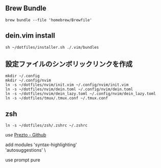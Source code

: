 ## Brew Bundle
```
brew bundle --file 'homebrew/Brewfile'
```

## dein.vim install
```
sh ~/dotfiles/installer.sh ./.vim/bundles
```

## 設定ファイルのシンボリックリンクを作成
```
mkdir ~/.config
mkdir ~/.config/nvim
ln -s ~/dotfiles/nvim/init.vim ~/.config/nvim/init.vim
ln -s ~/dotfiles/nvim/dein.toml ~/.config/nvim/dein.toml
ln -s ~/dotfiles/nvim/dein_lazy.toml ~/.config/nvim/dein_lazy.toml
ln -s ~/dotfiles/tmux/.tmux.conf ~/.tmux.conf
```

## zsh
```
ln -s ~/dotfiles/zsh/.zshrc ~/.zshrc
```

*use*
[Prezto - Github](https://github.com/sorin-ionescu/prezto)

add modules
  'syntax-highlighting' \
  'autosuggestions' \

use prompt
  pure

